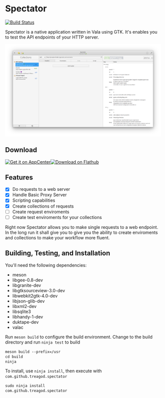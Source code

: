 
# Spectator
[![Build Status](https://travis-ci.com/treagod/spectator.svg?branch=master)](https://travis-ci.com/treagod/spectator)

Spectator is a native application written in Vala using GTK. It's enables you to test the
API endpoints of your HTTP server.

![Screenshot GET JSON](screenshots/screenshot1.png)

## Download

<a href="https://appcenter.elementary.io/com.github.treagod.spectator/"><img  height='80' src="https://appcenter.elementary.io/badge.svg" alt="Get it on AppCenter"></a><a href='https://flathub.org/apps/details/com.github.treagod.spectator'><img height='80' alt='Download on Flathub' src='https://flathub.org/assets/badges/flathub-badge-en.png'/></a>

## Features

- [x] Do requests to a web server
- [x] Handle Basic Proxy Server
- [x] Scripting capabilities
- [x] Create collections of requests
- [ ] Create request enviroments
- [ ] Create test enviroments for your collections

Right now Spectator allows you to make single requests to a web endpoint. In the long run
it shall give you to give you the ability to create enviroments and collections to make
your workflow more fluent.

## Building, Testing, and Installation

You'll need the following dependencies:
* meson
* libgee-0.8-dev
* libgranite-dev
* libgtksourceview-3.0-dev
* libwebkit2gtk-4.0-dev
* libjson-glib-dev
* libxml2-dev
* libsqlite3
* libhandy-1-dev
* duktape-dev
* valac

Run `meson build` to configure the build environment. Change to the build directory and run `ninja test` to build

    meson build --prefix=/usr
    cd build
    ninja

To install, use `ninja install`, then execute with `com.github.treagod.spectator`

    sudo ninja install
    com.github.treagod.spectator
